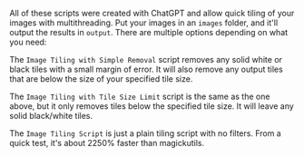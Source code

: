 All of these scripts were created with ChatGPT and allow quick tiling of your images with multithreading. Put your images in an `images` folder, and it'll output the results in `output`. There are multiple options depending on what you need:

The `Image Tiling with Simple Removal` script removes any solid white or black tiles with a small margin of error. It will also remove any output tiles that are below the size of your specified tile size.

The `Image Tiling with Tile Size Limit` script is the same as the one above, but it only removes tiles below the specified tile size. It will leave any solid black/white tiles.

The `Image Tiling Script` is just a plain tiling script with no filters. From a quick test, it's about 2250% faster than magickutils.
